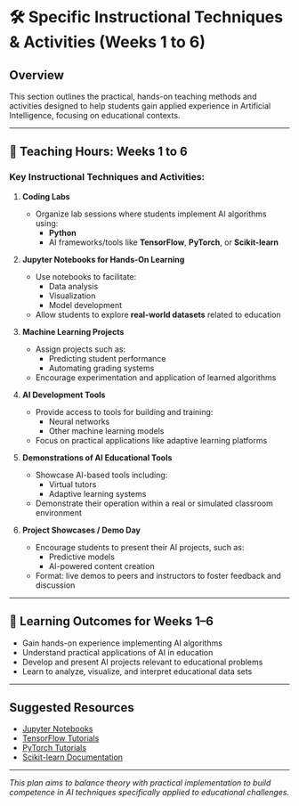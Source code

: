 # 🛠️ Specific Instructional Techniques & Activities (Weeks 1 to 6)

## Overview

This section outlines the practical, hands-on teaching methods and activities designed to help students gain applied experience in Artificial Intelligence, focusing on educational contexts.

---

## 📅 Teaching Hours: Weeks 1 to 6

### Key Instructional Techniques and Activities:

1. **Coding Labs**  
   - Organize lab sessions where students implement AI algorithms using:  
     - **Python**  
     - AI frameworks/tools like **TensorFlow**, **PyTorch**, or **Scikit-learn**

2. **Jupyter Notebooks for Hands-On Learning**  
   - Use notebooks to facilitate:  
     - Data analysis  
     - Visualization  
     - Model development  
   - Allow students to explore **real-world datasets** related to education

3. **Machine Learning Projects**  
   - Assign projects such as:  
     - Predicting student performance  
     - Automating grading systems  
   - Encourage experimentation and application of learned algorithms

4. **AI Development Tools**  
   - Provide access to tools for building and training:  
     - Neural networks  
     - Other machine learning models  
   - Focus on practical applications like adaptive learning platforms

5. **Demonstrations of AI Educational Tools**  
   - Showcase AI-based tools including:  
     - Virtual tutors  
     - Adaptive learning systems  
   - Demonstrate their operation within a real or simulated classroom environment

6. **Project Showcases / Demo Day**  
   - Encourage students to present their AI projects, such as:  
     - Predictive models  
     - AI-powered content creation  
   - Format: live demos to peers and instructors to foster feedback and discussion

---

## 🎯 Learning Outcomes for Weeks 1–6

- Gain hands-on experience implementing AI algorithms  
- Understand practical applications of AI in education  
- Develop and present AI projects relevant to educational problems  
- Learn to analyze, visualize, and interpret educational data sets  

---

## Suggested Resources

- [Jupyter Notebooks](https://jupyter.org/)  
- [TensorFlow Tutorials](https://www.tensorflow.org/tutorials)  
- [PyTorch Tutorials](https://pytorch.org/tutorials/)  
- [Scikit-learn Documentation](https://scikit-learn.org/stable/user_guide.html)

---

*This plan aims to balance theory with practical implementation to build competence in AI techniques specifically applied to educational challenges.*

